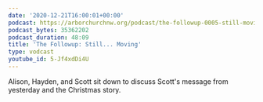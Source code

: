 ```yaml
---
date: '2020-12-21T16:00:01+00:00'
podcast: https://arborchurchnw.org/podcast/the-followup-0005-still-moving.m4a
podcast_bytes: 35362202
podcast_duration: 48:09
title: 'The Followup: Still... Moving'
type: vodcast
youtube_id: 5-Jf4xdDi4U
---
```


Alison, Hayden, and Scott sit down to discuss Scott's message from yesterday and the Christmas story. 
